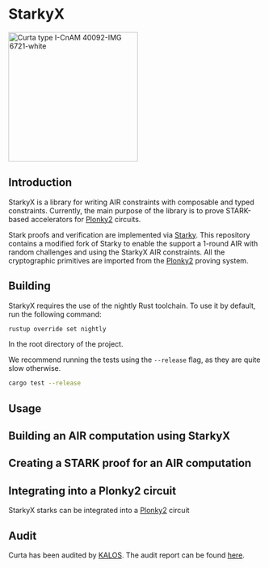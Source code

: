 # StarkyX

<a title="Rama, CC BY-SA 3.0 FR &lt;https://creativecommons.org/licenses/by-sa/3.0/fr/deed.en&gt;, via Wikimedia Commons" href="https://commons.wikimedia.org/wiki/File:Curta_type_I-CnAM_40092-IMG_6721-white.jpg"><img width="256" alt="Curta type I-CnAM 40092-IMG 6721-white" src="https://upload.wikimedia.org/wikipedia/commons/thumb/4/40/Curta_type_I-CnAM_40092-IMG_6721-white.jpg/256px-Curta_type_I-CnAM_40092-IMG_6721-white.jpg"></a>

## Introduction

StarkyX is a library for writing AIR constraints with composable and typed constraints. Currently, the main purpose of the library is to prove STARK-based accelerators for [Plonky2](https://github.com/mir-protocol/plonky2) circuits.

Stark proofs and verification are implemented via [Starky](https://github.com/0xPolygonZero/plonky2/tree/main/starky). This repository contains a modified fork of Starky to enable the support a 1-round AIR with random challenges and using the StarkyX AIR constraints. All the cryptographic primitives are imported from the [Plonky2](https://github.com/mir-protocol/plonky2) proving system.

## Building

StarkyX requires the use of the nightly Rust toolchain. To use it by default, run the following command:

```bash
rustup override set nightly
```

In the root directory of the project.

We recommend running the tests using the `--release` flag, as they are quite slow otherwise.

```bash
cargo test --release
```

## Usage

## Building an AIR computation using StarkyX

## Creating a STARK proof for an AIR computation

## Integrating into a Plonky2 circuit

StarkyX starks can be integrated into a [Plonky2](https://github.com/mir-protocol/plonky2) circuit

## Audit

Curta has been audited by [KALOS](https://kalos.xyz). The audit report can be found [here](https://hackmd.io/qS36EcIASx6Gt_2uNwlK4A).
